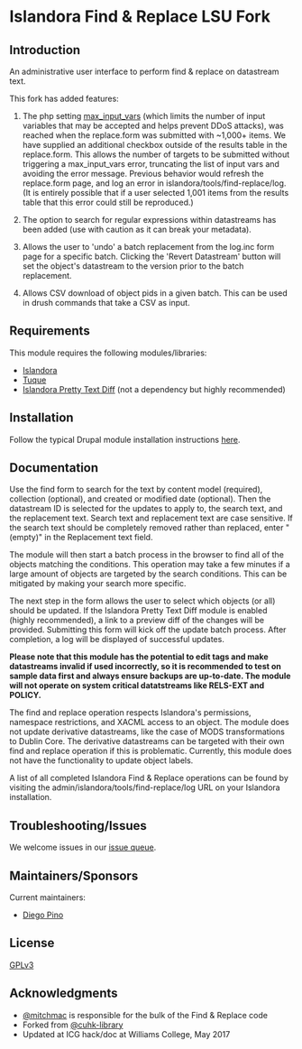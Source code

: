 # Islandora Find & Replace LSU Fork

## Introduction

An administrative user interface to perform find & replace on datastream text.

This fork has added features:

1. The php setting [max_input_vars](https://secure.php.net/manual/en/info.configuration.php#ini.max-input-vars) (which limits the number of input variables that may be accepted and helps prevent DDoS attacks), was reached when the replace.form was submitted with ~1,000+ items. We have supplied an additional checkbox outside of the results table in the replace.form. This allows the number of targets to be submitted without triggering a max_input_vars error, truncating the list of input vars and avoiding the error message. Previous behavior would refresh the replace.form page, and log an error in islandora/tools/find-replace/log. (It is entirely possible that if a user selected 1,001 items from the results table that this error could still be reproduced.)

2. The option to search for regular expressions within datastreams has been added (use with caution as it can break your metadata).

3. Allows the user to 'undo' a batch replacement from the log.inc form page for a specific batch. Clicking the 'Revert Datastream' button will set the object's datastream to the version prior to the batch replacement.

4. Allows CSV download of object pids in a given batch. This can be used in drush commands that take a CSV as input.

## Requirements

This module requires the following modules/libraries:

* [Islandora](https://github.com/islandora/islandora)
* [Tuque](https://github.com/islandora/tuque)
* [Islandora Pretty Text Diff](https://github.com/contentmath/islandora_pretty_text_diff) (not a dependency but highly recommended)

## Installation

Follow the typical Drupal module installation instructions [here](https://drupal.org/documentation/install/modules-themes/modules-7).

## Documentation

Use the find form to search for the text by content model (required), collection (optional), and created or modified date (optional). Then the datastream ID is selected for the updates to apply to, the search text, and the replacement text. Search text and replacement text are case sensitive. If the search text should be completely removed rather than replaced, enter "(empty)" in the Replacement text field.

The module will then start a batch process in the browser to find all of the objects matching the conditions. This operation may take a few minutes if a large amount of objects are targeted by the search conditions. This can be mitigated by making your search more specific.

The next step in the form allows the user to select which objects (or all) should be updated. If the Islandora Pretty Text Diff module is enabled (highly recommended), a link to a preview diff of the changes will be provided. Submitting this form will kick off the update batch process. After completion, a log will be displayed of successful updates.

**Please note that this module has the potential to edit tags and make datastreams invalid if used incorrectly, so it is recommended to test on sample data first and always ensure backups are up-to-date. The module will not operate on system critical datatstreams like RELS-EXT and POLICY.**

The find and replace operation respects Islandora's permissions, namespace restrictions, and XACML access to an object. The module does not update derivative datastreams, like the case of MODS transformations to Dublin Core. The derivative datastreams can be targeted with their own find and replace operation if this is problematic. Currently, this module does not have the functionality to update object labels.

A list of all completed Islandora Find & Replace operations can be found by visiting the admin/islandora/tools/find-replace/log URL on your Islandora installation.

## Troubleshooting/Issues

We welcome issues in our [issue queue](https://github.com/mnylc/islandora_find_replace/issues).

## Maintainers/Sponsors

Current maintainers:

* [Diego Pino](https://github.com/DiegoPino/)

## License

[GPLv3](http://www.gnu.org/licenses/gpl-3.0.txt)

## Acknowledgments

* [@mitchmac](https://github.com/mitchmac) is responsible for the bulk of the Find & Replace code
* Forked from [@cuhk-library](https://github.com/cuhk-library/islandora_find_replace)
* Updated at ICG hack/doc at Williams College, May 2017
